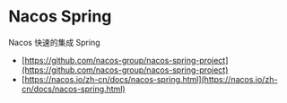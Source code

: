 # Nacos Spring

Nacos 快速的集成 Spring

- [https://github.com/nacos-group/nacos-spring-project](https://github.com/nacos-group/nacos-spring-project)
- [https://nacos.io/zh-cn/docs/nacos-spring.html](https://nacos.io/zh-cn/docs/nacos-spring.html)
